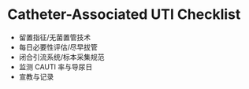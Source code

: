# Catheter-Associated UTI Checklist

- 留置指征/无菌置管技术
- 每日必要性评估/尽早拔管
- 闭合引流系统/标本采集规范
- 监测 CAUTI 率与导尿日
- 宣教与记录
